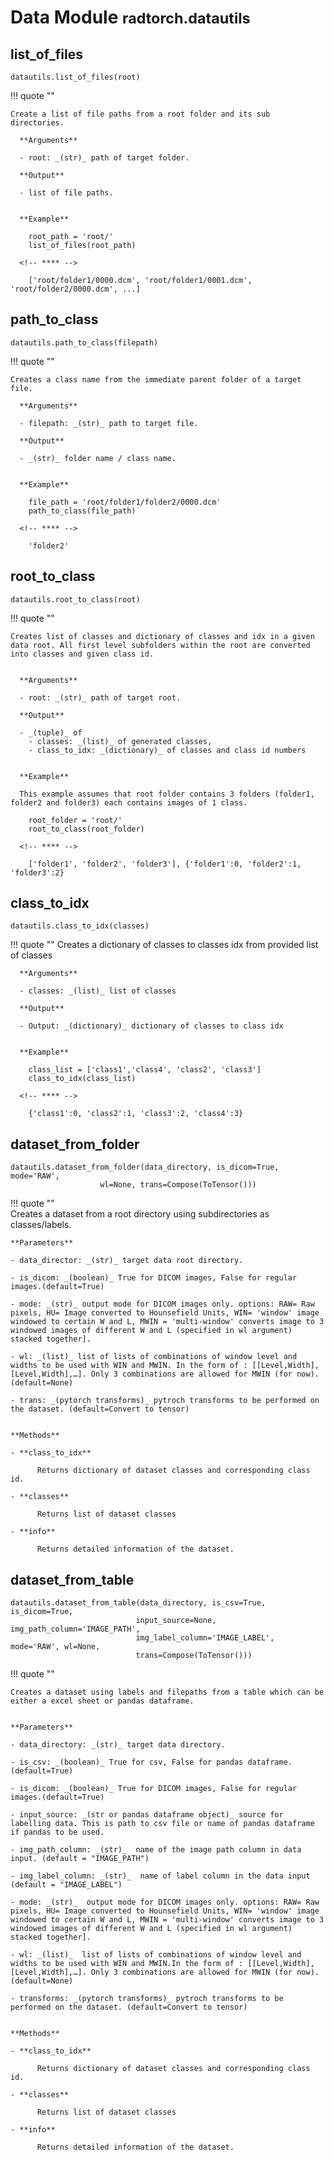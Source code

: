 # Data Module <small> radtorch.datautils </small>


## list_of_files


    datautils.list_of_files(root)


!!! quote ""

    Create a list of file paths from a root folder and its sub directories.

      **Arguments**

      - root: _(str)_ path of target folder.

      **Output**

      - list of file paths.


      **Example**

        root_path = 'root/'
        list_of_files(root_path)

      <!-- **** -->

        ['root/folder1/0000.dcm', 'root/folder1/0001.dcm', 'root/folder2/0000.dcm', ...]


## path_to_class

    datautils.path_to_class(filepath)

!!! quote ""

    Creates a class name from the immediate parent folder of a target file.

      **Arguments**

      - filepath: _(str)_ path to target file.

      **Output**

      - _(str)_ folder name / class name.


      **Example**

        file_path = 'root/folder1/folder2/0000.dcm'
        path_to_class(file_path)

      <!-- **** -->

        'folder2'    



## root_to_class

    datautils.root_to_class(root)

!!! quote ""

    Creates list of classes and dictionary of classes and idx in a given data root. All first level subfolders within the root are converted into classes and given class id.


      **Arguments**

      - root: _(str)_ path of target root.

      **Output**

      - _(tuple)_ of
        - classes: _(list)_ of generated classes,
        - class_to_idx: _(dictionary)_ of classes and class id numbers


      **Example**

      This example assumes that root folder contains 3 folders (folder1, folder2 and folder3) each contains images of 1 class.

        root_folder = 'root/'
        root_to_class(root_folder)

      <!-- **** -->

        ['folder1', 'folder2', 'folder3'], {'folder1':0, 'folder2':1, 'folder3':2}


## class_to_idx
    datautils.class_to_idx(classes)

!!! quote ""
      Creates a dictionary of classes to classes idx from provided list of classes

      **Arguments**

      - classes: _(list)_ list of classes

      **Output**

      - Output: _(dictionary)_ dictionary of classes to class idx


      **Example**
      
        class_list = ['class1','class4', 'class2', 'class3']
        class_to_idx(class_list)

      <!-- **** -->

        {'class1':0, 'class2':1, 'class3':2, 'class4':3}

## dataset_from_folder

    datautils.dataset_from_folder(data_directory, is_dicom=True, mode='RAW',
                        wl=None, trans=Compose(ToTensor()))

!!! quote ""    
    Creates a dataset from a root directory using subdirectories as classes/labels.

    **Parameters**

    - data_director: _(str)_ target data root directory.

    - is_dicom: _(boolean)_ True for DICOM images, False for regular images.(default=True)

    - mode: _(str)_ output mode for DICOM images only. options: RAW= Raw pixels, HU= Image converted to Hounsefield Units, WIN= 'window' image windowed to certain W and L, MWIN = 'multi-window' converts image to 3 windowed images of different W and L (specified in wl argument) stacked together].

    - wl: _(list)_ list of lists of combinations of window level and widths to be used with WIN and MWIN. In the form of : [[Level,Width], [Level,Width],…]. Only 3 combinations are allowed for MWIN (for now). (default=None)

    - trans: _(pytorch transforms)_ pytroch transforms to be performed on the dataset. (default=Convert to tensor)


    **Methods**

    - **class_to_idx**

          Returns dictionary of dataset classes and corresponding class id.

    - **classes**

          Returns list of dataset classes

    - **info**

          Returns detailed information of the dataset.





## dataset_from_table

    datautils.dataset_from_table(data_directory, is_csv=True, is_dicom=True,
                                input_source=None, img_path_column='IMAGE_PATH',
                                img_label_column='IMAGE_LABEL', mode='RAW', wl=None,
                                trans=Compose(ToTensor()))          

!!! quote ""

    Creates a dataset using labels and filepaths from a table which can be either a excel sheet or pandas dataframe.


    **Parameters**

    - data_directory: _(str)_ target data directory.

    - is_csv: _(boolean)_ True for csv, False for pandas dataframe. (default=True)

    - is_dicom: _(boolean)_ True for DICOM images, False for regular images.(default=True)

    - input_source: _(str or pandas dataframe object)_ source for labelling data. This is path to csv file or name of pandas dataframe if pandas to be used.

    - img_path_column: _(str)_  name of the image path column in data input. (default = "IMAGE_PATH")

    - img_label_column: _(str)_  name of label column in the data input (default = "IMAGE_LABEL")

    - mode: _(str)_  output mode for DICOM images only. options: RAW= Raw pixels, HU= Image converted to Hounsefield Units, WIN= 'window' image windowed to certain W and L, MWIN = 'multi-window' converts image to 3 windowed images of different W and L (specified in wl argument) stacked together].

    - wl: _(list)_  list of lists of combinations of window level and widths to be used with WIN and MWIN.In the form of : [[Level,Width], [Level,Width],…]. Only 3 combinations are allowed for MWIN (for now).  (default=None)

    - transforms: _(pytorch transforms)_ pytroch transforms to be performed on the dataset. (default=Convert to tensor)


    **Methods**

    - **class_to_idx**

          Returns dictionary of dataset classes and corresponding class id.

    - **classes**

          Returns list of dataset classes

    - **info**

          Returns detailed information of the dataset.    
